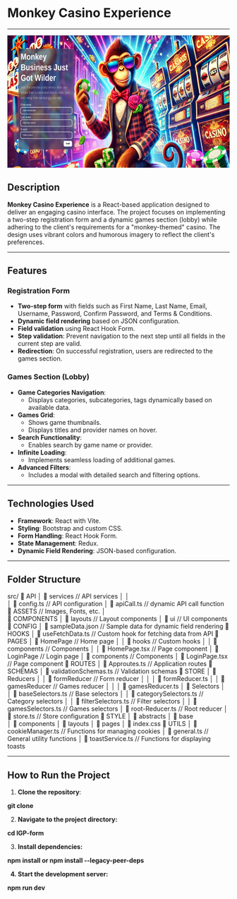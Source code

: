 # Monkey Casino Experience
---

<div>
<img src="./src/assets/images/screenshots/loginPage.png" alt="Project Logo" width="600" height="300">
</div>

## Description

**Monkey Casino Experience** is a React-based application designed to deliver an engaging casino interface. The project focuses on implementing a two-step registration form and a dynamic games section (lobby) while adhering to the client's requirements for a "monkey-themed" casino. The design uses vibrant colors and humorous imagery to reflect the client's preferences.


--- 
## Features


### Registration Form

- **Two-step form** with fields such as First Name, Last Name, Email, Username, Password, Confirm Password, and Terms & Conditions.
- **Dynamic field rendering** based on JSON configuration.
- **Field validation** using React Hook Form.
- **Step validation**: Prevent navigation to the next step until all fields in the current step are valid.
- **Redirection**: On successful registration, users are redirected to the games section.

### Games Section (Lobby)

- **Game Categories Navigation**:
    - Displays categories, subcategories, tags dynamically based on available data.
- **Games Grid**:
    - Shows game thumbnails.
    - Displays titles and provider names on hover.
- **Search Functionality**:
    - Enables search by game name or provider.
- **Infinite Loading**:
    - Implements seamless loading of additional games.
- **Advanced Filters**:
    - Includes a modal with detailed search and filtering options.

---
## Technologies Used

- **Framework**: React with Vite.
- **Styling**: Bootstrap and custom CSS.
- **Form Handling**: React Hook Form.
- **State Management**: Redux.
- **Dynamic Field Rendering**: JSON-based configuration.

---
## Folder Structure

src/
📁 API
│   📁 services // API services
│   │   
│   📄 config.ts // API configuration
│   📄 apiCall.ts // dynamic API call function 
📁 ASSETS // Images, Fonts, etc.
│   
📁 COMPONENTS 
│   📁 layouts // Layout components
│   📁 ui // UI components
📁 CONFIG 
│   📄 sampleData.json // Sample data for dynamic field rendering
📁 HOOKS
│   📄 useFetchData.ts // Custom hook for fetching data from API
📁 PAGES
│   📁 HomePage // Home page
│   │   📁 hooks // Custom hooks
│   │   📁 components // Components
│   │   📄 HomePage.tsx // Page component
│   📁 LoginPage // Login page
│       📁 components // Components
│       📄 LoginPage.tsx // Page component
📁 ROUTES
│   📄 Approutes.ts // Application routes
📁 SCHEMAS
│   📄 validationSchemas.ts // Validation schemas
📁 STORE
│   📁 Reducers
│   │   📁 formReducer // Form reducer
│   │   │   📄 formReducer.ts 
│   │   📁 gamesReducer // Games reducer
│   │   │   📄 gamesReducer.ts
│   📁 Selectors
│   │   📄 baseSelectors.ts // Base selectors
│   │   📄 categorySelectors.ts // Category selectors
│   │   📄 filterSelectors.ts // Filter selectors
│   │   📄 gamesSelectors.ts // Games selectors
│   📄 root-Reducer.ts // Root reducer
│   📄 store.ts // Store configuration
📁 STYLE
│   📁 abstracts
│   📁 base  
│   📁 components 
│   📁 layouts
│   📁 pages
│   📄 index.css
📁 UTILS
│   📄 cookieManager.ts // Functions for managing cookies
│   📄 general.ts // General utility functions
│   📄 toastService.ts // Functions for displaying toasts


---
## How to Run the Project

1. **Clone the repository**:

<b>git clone <IGP-form></b>

2. **Navigate to the project directory:**

<b>cd IGP-form</b>

3. **Install dependencies:**

<b>npm install or npm install --legacy-peer-deps </bold>

4. **Start the development server:**

<b>npm run dev</b>
